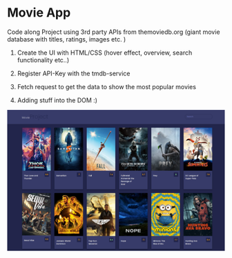 # Movie App

Code along Project using 3rd party APIs from themoviedb.org (giant movie database with titles, ratings, images etc. )

1. Create the UI with HTML/CSS (hover effect, overview, search functionality etc..)

2. Register API-Key with the tmdb-service
3. Fetch request to get the data to show the most popular movies
4. Adding stuff into the DOM :)

![FAQ Cards](screenshot.png)
